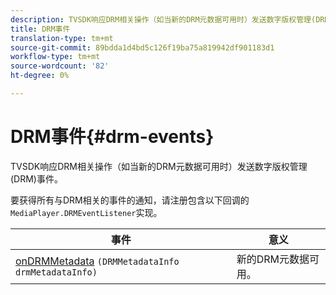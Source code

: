 ```yaml
---
description: TVSDK响应DRM相关操作（如当新的DRM元数据可用时）发送数字版权管理(DRM)事件。
title: DRM事件
translation-type: tm+mt
source-git-commit: 89bdda1d4bd5c126f19ba75a819942df901183d1
workflow-type: tm+mt
source-wordcount: '82'
ht-degree: 0%

---
```



# DRM事件{#drm-events}

TVSDK响应DRM相关操作（如当新的DRM元数据可用时）发送数字版权管理(DRM)事件。

要获得所有与DRM相关的事件的通知，请注册包含以下回调的`MediaPlayer.DRMEventListener`实现。

| 事件 | 意义 |
|---|---|
| [onDRMMetadata](https://help.adobe.com/en_US/primetime/api/psdk/javadoc_1.4/com/adobe/mediacore/MediaPlayer.DRMEventListener.html#onDRMMetadata(DRMMetadataInfo)) `(DRMMetadataInfo drmMetadataInfo)` | 新的DRM元数据可用。 |

